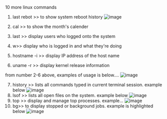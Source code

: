 10 more linux commands

1. last rebot >> to show system reboot history
![image](https://user-images.githubusercontent.com/112669045/198153644-b9faa2c1-3bf3-4d9f-992f-f4b1f5ec606a.png)

2. cal >> to show the month's calender
3. last >> display users who logged onto the system
4. w>> display who is logged in and what they're doing
5. hostname -i >> display IP address of the host name
6. uname -r >> display kernel release information
 
 from number 2-6 above, examples of usage is below....
![image](https://user-images.githubusercontent.com/112669045/198156171-1f4b6a53-c58e-4159-a49f-700c57aab8e0.png)

7. history >> lists all commands typed in current terminal session. example below
 ![image](https://user-images.githubusercontent.com/112669045/198157046-dbc9178d-b412-41b2-a5d2-25ca189ac6f6.png)
8. lsof >> lists all open files on the system. example below
 ![image](https://user-images.githubusercontent.com/112669045/198157716-c3114de8-1e2a-4883-b876-da2d4fef6872.png)
9. top >> display and manage top processes. example...
![image](https://user-images.githubusercontent.com/112669045/198158192-bd818f48-cf30-47e5-95ae-daa8f3c6143e.png)
10. bg>> to display stopped or background jobs. example is highlighted below
![image](https://user-images.githubusercontent.com/112669045/198158962-3d4ee3a9-1b83-4c73-8c84-c9f97efc56b9.png)
